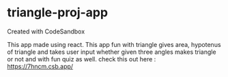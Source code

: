 # triangle-proj-app
Created with CodeSandbox

This app made using react. This app fun with triangle gives area, hypotenus of triangle and takes user input whether given three angles makes triangle or not and with fun quiz as well. check this out here : https://7hncm.csb.app/
